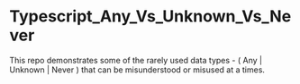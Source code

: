 # Typescript_Any_Vs_Unknown_Vs_Never
This repo demonstrates some of the rarely used data types - ( Any | Unknown | Never ) that can be misunderstood or misused at a times.
